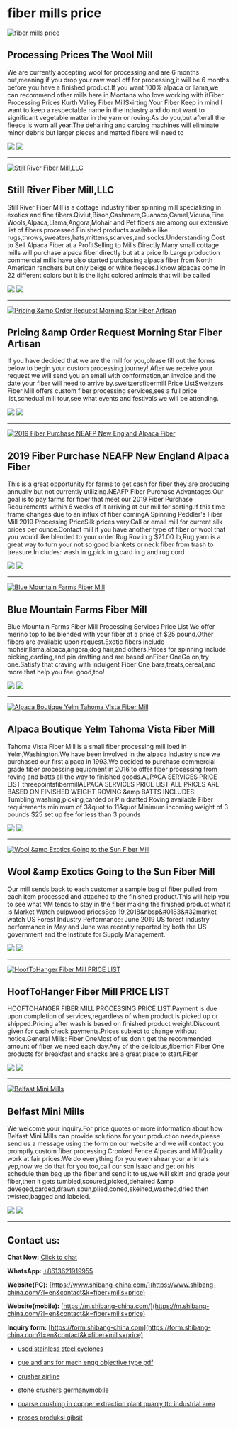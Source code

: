 # fiber mills price

<a href="https://swt.shibang-china.com/?l=en&img&k=fiber+mills+price" target="_blank">![fiber mills price](http://static.shibang-china.com/all-800x300/721.jpg)</a>

## Processing Prices The Wool Mill
We are currently accepting wool for processing and are 6 months out,meaning if you drop your raw wool off for processing,it will be 6 months before you have a finished product.If you want 100% alpaca or llama,we can recommend other mills here in Montana who love working with itFiber Processing Prices Kurth Valley Fiber MillSkirting Your Fiber Keep in mind I want to keep a respectable name in the industry and do not want to significant vegetable matter in the yarn or roving.As do you,but afterall the fleece is worn all year.The dehairing and carding machines will eliminate minor debris but larger pieces and matted fibers will need to


<a href="https://whatsapp.shibangsoft.com/WhatsApp.php" target="_blank" title="WhatsApp">![](http://static.shibang-china.com/icon/whatsapp.png)</a> <a href="https://swt.shibang-china.com/?l=en&icon&k=fiber+mills+price" target="_blank">![](http://static.shibang-china.com/icon/chat-en.png)</a>

---

<a href="https://swt.shibang-china.com/?l=en&img&k=fiber+mills+price" target="_blank">![Still River Fiber Mill,LLC](http://static.shibang-china.com/all-800x300/1120.jpg)</a>

## Still River Fiber Mill,LLC
Still River Fiber Mill is a cottage industry fiber spinning mill specializing in exotics and fine fibers.Qiviut,Bison,Cashmere,Guanaco,Camel,Vicuna,Fine Wools,Alpaca,Llama,Angora,Mohair and Pet fibers are among our extensive list of fibers processed.Finished products available like rugs,throws,sweaters,hats,mittens,scarves,and socks.Understanding Cost to Sell Alpaca Fiber at a ProfitSelling to Mills Directly.Many small cottage mills will purchase alpaca fiber directly but at a price lb.Large production commercial mills have also started purchasing alpaca fiber from North American ranchers but only beige or white fleeces.I know alpacas come in 22 different colors but it is the light colored animals that will be called


<a href="https://whatsapp.shibangsoft.com/WhatsApp.php" target="_blank" title="WhatsApp">![](http://static.shibang-china.com/icon/whatsapp.png)</a> <a href="https://swt.shibang-china.com/?l=en&icon&k=fiber+mills+price" target="_blank">![](http://static.shibang-china.com/icon/chat-en.png)</a>

---

<a href="https://swt.shibang-china.com/?l=en&img&k=fiber+mills+price" target="_blank">![Pricing &amp Order Request Morning Star Fiber Artisan](http://static.shibang-china.com/all-800x300/424.jpg)</a>

## Pricing &amp Order Request Morning Star Fiber Artisan
If you have decided that we are the mill for you,please fill out the forms below to begin your custom processing journey! After we receive your request we will send you an email with conformation,an invoice,and the date your fiber will need to arrive by.sweitzersfibermill Price ListSweitzers Fiber Mill offers custom fiber processing services,see a full price list,schedual mill tour,see what events and festivals we will be attending.


<a href="https://whatsapp.shibangsoft.com/WhatsApp.php" target="_blank" title="WhatsApp">![](http://static.shibang-china.com/icon/whatsapp.png)</a> <a href="https://swt.shibang-china.com/?l=en&icon&k=fiber+mills+price" target="_blank">![](http://static.shibang-china.com/icon/chat-en.png)</a>

---

<a href="https://swt.shibang-china.com/?l=en&img&k=fiber+mills+price" target="_blank">![2019 Fiber Purchase NEAFP New England Alpaca Fiber](http://static.shibang-china.com/all-800x300/741.jpg)</a>

## 2019 Fiber Purchase NEAFP New England Alpaca Fiber
This is a great opportunity for farms to get cash for fiber they are producing annually but not currently utilizing.NEAFP Fiber Purchase Advantages.Our goal is to pay farms for fiber that meet our 2019 Fiber Purchase Requirements within 6 weeks of it arriving at our mill for sorting.If this time frame changes due to an influx of fiber comingA Spinning Peddler's Fiber Mill 2019 Processing PriceSilk prices vary.Call or email mill for current silk prices per ounce.Contact mill if you have another type of fiber or wool that you would like blended to your order.Rug Rov in g $21.00 lb,Rug yarn is a great way to turn your not so good blankets or neck fiber from trash to treasure.In cludes: wash in g,pick in g,card in g and rug cord


<a href="https://whatsapp.shibangsoft.com/WhatsApp.php" target="_blank" title="WhatsApp">![](http://static.shibang-china.com/icon/whatsapp.png)</a> <a href="https://swt.shibang-china.com/?l=en&icon&k=fiber+mills+price" target="_blank">![](http://static.shibang-china.com/icon/chat-en.png)</a>

---

<a href="https://swt.shibang-china.com/?l=en&img&k=fiber+mills+price" target="_blank">![Blue Mountain Farms Fiber Mill](http://static.shibang-china.com/all-800x300/1156.jpg)</a>

## Blue Mountain Farms Fiber Mill
Blue Mountain Farms Fiber Mill Processing Services Price List We offer merino top to be blended with your fiber at a price of $25 pound.Other fibers are available upon request.Exotic fibers include mohair,llama,alpaca,angora,dog hair,and others.Prices for spinning include picking,carding,and pin drafting and are based onFiber OneGo on,try one.Satisfy that craving with indulgent Fiber One bars,treats,cereal,and more that help you feel good,too!


<a href="https://whatsapp.shibangsoft.com/WhatsApp.php" target="_blank" title="WhatsApp">![](http://static.shibang-china.com/icon/whatsapp.png)</a> <a href="https://swt.shibang-china.com/?l=en&icon&k=fiber+mills+price" target="_blank">![](http://static.shibang-china.com/icon/chat-en.png)</a>

---

<a href="https://swt.shibang-china.com/?l=en&img&k=fiber+mills+price" target="_blank">![Alpaca Boutique Yelm Tahoma Vista Fiber Mill](http://static.shibang-china.com/all-800x300/552.jpg)</a>

## Alpaca Boutique Yelm Tahoma Vista Fiber Mill
Tahoma Vista Fiber Mill is a small fiber processing mill loed in Yelm,Washington.We have been involved in the alpaca industry since we purchased our first alpaca in 1993.We decided to purchase commercial grade fiber processing equipment in 2016 to offer fiber processing from roving and batts all the way to finished goods.ALPACA SERVICES PRICE LIST threepointsfibermillALPACA SERVICES PRICE LIST ALL PRICES ARE BASED ON FINISHED WEIGHT ROVING &amp BATTS INCLUDES: Tumbling,washing,picking,carded or Pin drafted Roving available Fiber requirements minimum of 3&quot to 11&quot Minimum incoming weight of 3 pounds $25 set up fee for less than 3 pounds


<a href="https://whatsapp.shibangsoft.com/WhatsApp.php" target="_blank" title="WhatsApp">![](http://static.shibang-china.com/icon/whatsapp.png)</a> <a href="https://swt.shibang-china.com/?l=en&icon&k=fiber+mills+price" target="_blank">![](http://static.shibang-china.com/icon/chat-en.png)</a>

---

<a href="https://swt.shibang-china.com/?l=en&img&k=fiber+mills+price" target="_blank">![Wool &amp Exotics Going to the Sun Fiber Mill](http://static.shibang-china.com/all-800x300/1341.jpg)</a>

## Wool &amp Exotics Going to the Sun Fiber Mill
Our mill sends back to each customer a sample bag of fiber pulled from each item processed and attached to the finished product.This will help you to see what VM tends to stay in the fiber making the finished product what it is.Market Watch pulpwood pricesSep 19,2018&nbsp&#0183&#32market watch US Forest Industry Performance: June 2019 US forest industry performance in May and June was recently reported by both the US government and the Institute for Supply Management.


<a href="https://whatsapp.shibangsoft.com/WhatsApp.php" target="_blank" title="WhatsApp">![](http://static.shibang-china.com/icon/whatsapp.png)</a> <a href="https://swt.shibang-china.com/?l=en&icon&k=fiber+mills+price" target="_blank">![](http://static.shibang-china.com/icon/chat-en.png)</a>

---

<a href="https://swt.shibang-china.com/?l=en&img&k=fiber+mills+price" target="_blank">![HoofToHanger Fiber Mill PRICE LIST](http://static.shibang-china.com/all-800x300/515.jpg)</a>

## HoofToHanger Fiber Mill PRICE LIST
HOOFTOHANGER FIBER MILL PROCESSING PRICE LIST.Payment is due upon completion of services,regardless of when product is picked up or shipped.Pricing after wash is based on finished product weight.Discount given for cash check payments.Prices subject to change without notice.General Mills: Fiber OneMost of us don't get the recommended amount of fiber we need each day.Any of the delicious,fiberrich Fiber One products for breakfast and snacks are a great place to start.Fiber


<a href="https://whatsapp.shibangsoft.com/WhatsApp.php" target="_blank" title="WhatsApp">![](http://static.shibang-china.com/icon/whatsapp.png)</a> <a href="https://swt.shibang-china.com/?l=en&icon&k=fiber+mills+price" target="_blank">![](http://static.shibang-china.com/icon/chat-en.png)</a>

---

<a href="https://swt.shibang-china.com/?l=en&img&k=fiber+mills+price" target="_blank">![Belfast Mini Mills](http://static.shibang-china.com/all-800x300/788.jpg)</a>

## Belfast Mini Mills
We welcome your inquiry.For price quotes or more information about how Belfast Mini Mills can provide solutions for your production needs,please send us a message using the form on our website and we will contact you promptly.custom fiber processing Crooked Fence Alpacas and MillQuality work at fair prices.We do everything for you even shear your animals yep,now we do that for you too,call our son Isaac and get on his schedule,then bag up the fiber and send it to us,we will skirt and grade your fiber,then it gets tumbled,scoured,picked,dehaired &amp deveged,carded,drawn,spun,plied,coned,skeined,washed,dried then twisted,bagged and labeled.


<a href="https://whatsapp.shibangsoft.com/WhatsApp.php" target="_blank" title="WhatsApp">![](http://static.shibang-china.com/icon/whatsapp.png)</a> <a href="https://swt.shibang-china.com/?l=en&icon&k=fiber+mills+price" target="_blank">![](http://static.shibang-china.com/icon/chat-en.png)</a>

---
## Contact us:

**Chat Now:** [Click to chat](https://swt.shibang-china.com?l=en&contact&k=fiber+mills+price)

**WhatsApp:**  [+8613621919955](https://whatsapp.shibangsoft.com/WhatsApp.php)

**Website(PC):** [https://www.shibang-china.com/](https://www.shibang-china.com/?l=en&contact&k=fiber+mills+price)

**Website(mobile):** [https://m.shibang-china.com/](https://m.shibang-china.com/?l=en&contact&k=fiber+mills+price)

**Inquiry form:** [https://form.shibang-china.com](https://form.shibang-china.com?l=en&contact&k=fiber+mills+price)

* [used stainless steel cyclones](../116/used%20stainless%20steel%20cyclones.md)

* [que and ans for mech engg objective type pdf](../117/que%20and%20ans%20for%20mech%20engg%20objective%20type%20pdf.md)

* [crusher airline](../113/crusher%20airline.md)

* [stone crushers germanymobile](../118/stone%20crushers%20germanymobile.md)

* [coarse crushing in copper extraction plant quarry ttc industrial area](../116/coarse%20crushing%20in%20copper%20extraction%20plant%20quarry%20ttc%20industrial%20area.md)

* [proses produksi gibsit](../115/proses%20produksi%20gibsit.md)